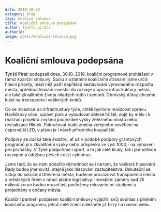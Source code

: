 ```yaml
---
date: 2018-10-30
category: blog
tags: koalice smlouva
title: Koaliční smlouva podepsána
author: Týnští piráti
authorId:
image: posts/koalicni-smlouva.png
---
```


Koaliční smlouva podepsána
======
Týnští Piráti podepsali dnes, 30.10. 2018, koaliční programové prohlášení v rámci koaliční smlouvy. Spolu s ostatnimi koaličními stranami jsme určili hlavní priority, mezi něž patří například sestavování vyrovnaného rozpočtu města, upřednostňování investic do rozvoje a oprav infrastruktury města, ale také zkvalitnění života mladých rodin i seniorů. Obrovský důraz chceme klást na trensparenci veškerých kroků.

Co se investice do infrastruktury týče, chtěli bychom realizovat opravu Havlíčkovy ulice, upravit park a vybudovat dětské hřiště, dojít by mělo i k realizaci projektu zvýšení podjezdné výšky železného mostu nebo revitalizace Hlinek. Pokračovat bude změna veřejného osvětlení na úspornější LED, v plánu je i návrh přírodního koupaliště. 

Podpory se dočká také školství, ať už v podobě podpory grantových programů pro zkvalitnění výuky nebo příspěvku ve výši 1000,- na vybavení pro prvňáčky. V Týně podpoříme i sport, a to jak celé kluby, tak i jednotlivce rozvojem a údržbou pěších cest i cyklotras. 

Jsme rádi, že se nám podařilo dohodnout se i na tom, že veškerá hlasování Rady budou jmenovitá, stejně jako hlasování zastupitelstva. Uskuteční se vstup do sdružení Otevřená města, budeme prosazovat transparenci města a městských firem v rámci platné legislativy. Investiční záměry nad 25 milionů korun budou muset být podloženy relevantními studiemi a projednány s občany města.

Koaliční partneři podpisem koaliční smlouvy vyjádřili svůj souhlas s plněním koaličního programu, jehož celé znění naleznete již brzy na našem webu.
